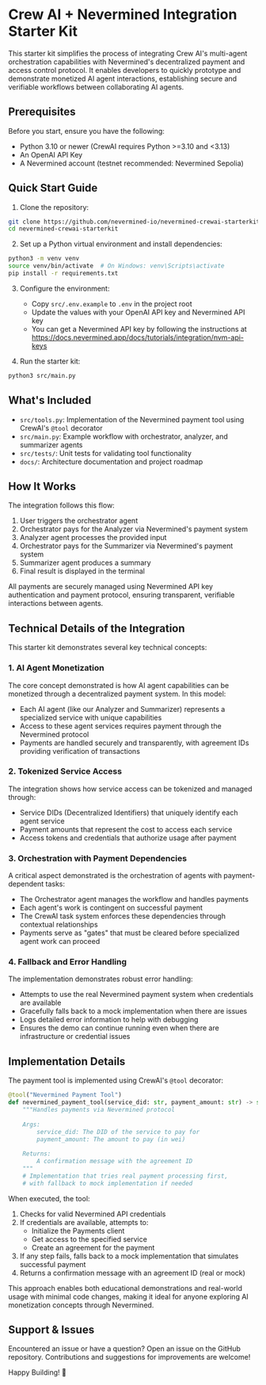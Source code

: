 # Crew AI + Nevermined Integration Starter Kit

This starter kit simplifies the process of integrating Crew AI's multi-agent orchestration capabilities with Nevermined's decentralized payment and access control protocol. It enables developers to quickly prototype and demonstrate monetized AI agent interactions, establishing secure and verifiable workflows between collaborating AI agents.

## Prerequisites

Before you start, ensure you have the following:
- Python 3.10 or newer (CrewAI requires Python >=3.10 and <3.13)
- An OpenAI API Key
- A Nevermined account (testnet recommended: Nevermined Sepolia)

## Quick Start Guide

1. Clone the repository:
```bash
git clone https://github.com/nevermined-io/nevermined-crewai-starterkit.git
cd nevermined-crewai-starterkit
```

2. Set up a Python virtual environment and install dependencies:
```bash
python3 -m venv venv
source venv/bin/activate  # On Windows: venv\Scripts\activate
pip install -r requirements.txt
```

3. Configure the environment:
   - Copy `src/.env.example` to `.env` in the project root
   - Update the values with your OpenAI API key and Nevermined API key
   - You can get a Nevermined API key by following the instructions at https://docs.nevermined.app/docs/tutorials/integration/nvm-api-keys

4. Run the starter kit:
```bash
python3 src/main.py
```

## What's Included

- `src/tools.py`: Implementation of the Nevermined payment tool using CrewAI's `@tool` decorator
- `src/main.py`: Example workflow with orchestrator, analyzer, and summarizer agents
- `src/tests/`: Unit tests for validating tool functionality
- `docs/`: Architecture documentation and project roadmap

## How It Works

The integration follows this flow:
1. User triggers the orchestrator agent
2. Orchestrator pays for the Analyzer via Nevermined's payment system
3. Analyzer agent processes the provided input
4. Orchestrator pays for the Summarizer via Nevermined's payment system
5. Summarizer agent produces a summary
6. Final result is displayed in the terminal

All payments are securely managed using Nevermined API key authentication and payment protocol, ensuring transparent, verifiable interactions between agents.

## Technical Details of the Integration

This starter kit demonstrates several key technical concepts:

### 1. AI Agent Monetization

The core concept demonstrated is how AI agent capabilities can be monetized through a decentralized payment system. In this model:

- Each AI agent (like our Analyzer and Summarizer) represents a specialized service with unique capabilities
- Access to these agent services requires payment through the Nevermined protocol
- Payments are handled securely and transparently, with agreement IDs providing verification of transactions

### 2. Tokenized Service Access

The integration shows how service access can be tokenized and managed through:

- Service DIDs (Decentralized Identifiers) that uniquely identify each agent service
- Payment amounts that represent the cost to access each service
- Access tokens and credentials that authorize usage after payment

### 3. Orchestration with Payment Dependencies

A critical aspect demonstrated is the orchestration of agents with payment-dependent tasks:

- The Orchestrator agent manages the workflow and handles payments
- Each agent's work is contingent on successful payment
- The CrewAI task system enforces these dependencies through contextual relationships
- Payments serve as "gates" that must be cleared before specialized agent work can proceed

### 4. Fallback and Error Handling

The implementation demonstrates robust error handling:

- Attempts to use the real Nevermined payment system when credentials are available
- Gracefully falls back to a mock implementation when there are issues
- Logs detailed error information to help with debugging
- Ensures the demo can continue running even when there are infrastructure or credential issues

## Implementation Details

The payment tool is implemented using CrewAI's `@tool` decorator:

```python
@tool("Nevermined Payment Tool")
def nevermined_payment_tool(service_did: str, payment_amount: str) -> str:
    """Handles payments via Nevermined protocol
    
    Args:
        service_did: The DID of the service to pay for
        payment_amount: The amount to pay (in wei)
        
    Returns:
        A confirmation message with the agreement ID
    """
    # Implementation that tries real payment processing first,
    # with fallback to mock implementation if needed
```

When executed, the tool:

1. Checks for valid Nevermined API credentials
2. If credentials are available, attempts to:
   - Initialize the Payments client
   - Get access to the specified service
   - Create an agreement for the payment
3. If any step fails, falls back to a mock implementation that simulates successful payment
4. Returns a confirmation message with an agreement ID (real or mock)

This approach enables both educational demonstrations and real-world usage with minimal code changes, making it ideal for anyone exploring AI monetization concepts through Nevermined.

## Support & Issues

Encountered an issue or have a question? Open an issue on the GitHub repository. Contributions and suggestions for improvements are welcome!

Happy Building! 🎉
